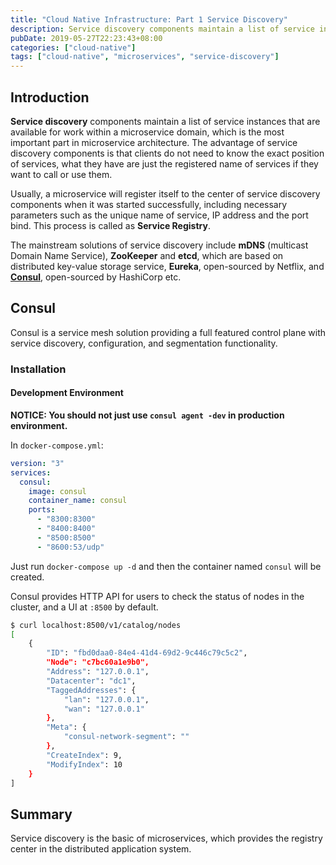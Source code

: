 ```yaml
---
title: "Cloud Native Infrastructure: Part 1 Service Discovery"
description: Service discovery components maintain a list of service instances that are available for work within a microservice domain. The post introduces the basic usage of Consul.
pubDate: 2019-05-27T22:23:43+08:00
categories: ["cloud-native"]
tags: ["cloud-native", "microservices", "service-discovery"]
---
```


## Introduction

**Service discovery** components maintain a list of service instances that are available for work within a microservice domain, which is the most important part in microservice architecture. The advantage of service discovery components is that clients do not need to know the exact position of services, what they have are just the registered name of services if they want to call or use them.

Usually, a microservice will register itself to the center of service discovery components when it was started successfully, including necessary parameters such as the unique name of service, IP address and the port bind. This process is called as **Service Registry**.

The mainstream solutions of service discovery include **mDNS** (multicast Domain Name Service), **ZooKeeper** and **etcd**, which are based on distributed key-value storage service, **Eureka**, open-sourced by Netflix, and [**Consul**](https://www.consul.io/), open-sourced by HashiCorp etc.

## Consul

Consul is a service mesh solution providing a full featured control plane with service discovery, configuration, and segmentation functionality.

### Installation

#### Development Environment

**NOTICE: You should not just use `consul agent -dev` in production environment.**

In `docker-compose.yml`:

```yaml
version: "3"
services:
  consul:
    image: consul
    container_name: consul
    ports:
      - "8300:8300"
      - "8400:8400"
      - "8500:8500"
      - "8600:53/udp"
```

Just run `docker-compose up -d` and then the container named `consul` will be created.

Consul provides HTTP API for users to check the status of nodes in the cluster, and a UI at `:8500` by default.

```bash
$ curl localhost:8500/v1/catalog/nodes
[
    {
        "ID": "fbd0daa0-84e4-41d4-69d2-9c446c79c5c2",
        "Node": "c7bc60a1e9b0",
        "Address": "127.0.0.1",
        "Datacenter": "dc1",
        "TaggedAddresses": {
            "lan": "127.0.0.1",
            "wan": "127.0.0.1"
        },
        "Meta": {
            "consul-network-segment": ""
        },
        "CreateIndex": 9,
        "ModifyIndex": 10
    }
]
```

## Summary

Service discovery is the basic of microservices, which provides the registry center in the distributed application system.
